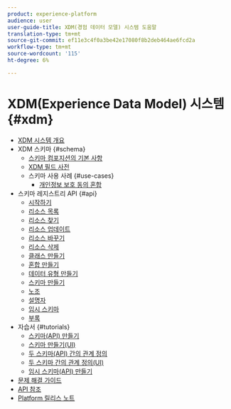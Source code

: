 ```yaml
---
product: experience-platform
audience: user
user-guide-title: XDM(경험 데이터 모델) 시스템 도움말
translation-type: tm+mt
source-git-commit: ef11e3c4f0a3be42e17080f8b2deb464ae6fcd2a
workflow-type: tm+mt
source-wordcount: '115'
ht-degree: 6%

---
```



# XDM(Experience Data Model) 시스템 {#xdm}

* [XDM 시스템 개요](home.md)
* XDM 스키마 {#schema}
   * [스키마 컴포지션의 기본 사항](schema/composition.md)
   * [XDM 필드 사전](schema/field-dictionary.md)
   * 스키마 사용 사례 {#use-cases}
      * [개인정보 보호 동의 혼합](schema/privacy-consent.md)
* 스키마 레지스트리 API {#api}
   * [시작하기](api/getting-started.md)
   * [리소스 목록](api/list-resources.md)
   * [리소스 찾기](api/look-up-resource.md)
   * [리소스 업데이트](api/update-resource.md)
   * [리소스 바꾸기](api/replace-resource.md)
   * [리소스 삭제](api/delete-resource.md)
   * [클래스 만들기](api/create-class.md)
   * [혼합 만들기](api/create-mixin.md)
   * [데이터 유형 만들기](api/create-data-type.md)
   * [스키마 만들기](api/create-schema.md)
   * [노조](api/unions.md)
   * [설명자](api/descriptors.md)
   * [임시 스키마](api/ad-hoc.md)
   * [부록](api/appendix.md)
* 자습서 {#tutorials}
   * [스키마(API) 만들기](tutorials/create-schema-api.md)
   * [스키마 만들기(UI)](tutorials/create-schema-ui.md)
   * [두 스키마(API) 간의 관계 정의](tutorials/relationship-api.md)
   * [두 스키마 간의 관계 정의(UI)](tutorials/relationship-ui.md)
   * [임시 스키마(API) 만들기](tutorials/ad-hoc.md)
* [문제 해결 가이드](troubleshooting-guide.md)
* [API 참조](https://www.adobe.io/apis/experienceplatform/home/api-reference.html#!acpdr/swagger-specs/schema-registry.yaml)
* [Platform 릴리스 노트](https://www.adobe.com/go/platform-release-notes-en)